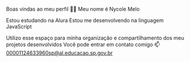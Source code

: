 Boas vindas ao meu perfil 💙💙
Meu nome é Nycole Melo

Estou estudando na Alura
Estou me desenvolvendo na linguagem JavaScript

Utilizo esse espaço para minha organização e compartilhamento dos meu projetos desenvolvidos
Você pode entrar em contato comigo 📫
00001124633960sp@al.educacao.sp.gov.br
